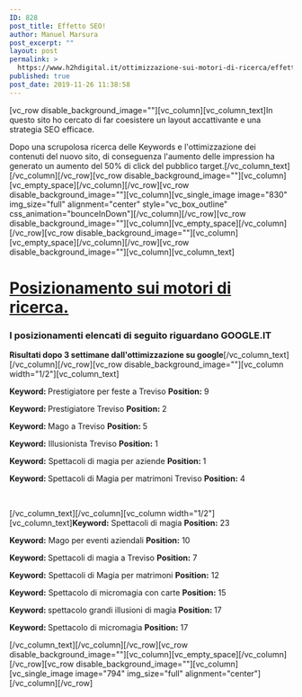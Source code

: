 ```yaml
---
ID: 828
post_title: Effetto SEO!
author: Manuel Marsura
post_excerpt: ""
layout: post
permalink: >
  https://www.h2hdigital.it/ottimizzazione-sui-motori-di-ricerca/effetto-seo/
published: true
post_date: 2019-11-26 11:38:58
---
```

[vc_row disable_background_image=""][vc_column][vc_column_text]In questo sito ho cercato di far coesistere un layout accattivante e una strategia SEO efficace.

Dopo una scrupolosa ricerca delle Keywords e l'ottimizzazione dei contenuti del nuovo sito, di conseguenza l'aumento delle impression ha generato un aumento del 50% di click del pubblico target.[/vc_column_text][/vc_column][/vc_row][vc_row disable_background_image=""][vc_column][vc_empty_space][/vc_column][/vc_row][vc_row disable_background_image=""][vc_column][vc_single_image image="830" img_size="full" alignment="center" style="vc_box_outline" css_animation="bounceInDown"][/vc_column][/vc_row][vc_row disable_background_image=""][vc_column][vc_empty_space][/vc_column][/vc_row][vc_row disable_background_image=""][vc_column][vc_empty_space][/vc_column][/vc_row][vc_row disable_background_image=""][vc_column][vc_column_text]
<h1><a href="https://www.h2hdigital.it/posizionamento-nei-motori-di-ricerca-treviso/">Posizionamento sui motori di ricerca.</a></h1>
<h3><strong>I posizionamenti elencati di seguito riguardano GOOGLE.IT</strong></h3>
<strong>Risultati dopo 3 settimane dall'ottimizzazione su google</strong>[/vc_column_text][/vc_column][/vc_row][vc_row disable_background_image=""][vc_column width="1/2"][vc_column_text]
<div>

<strong>Keyword: </strong><span class="blue">Prestigiatore per feste a Treviso</span>
<strong>Position:</strong> <span class="blue">9</span>

</div>
<strong>Keyword: </strong><span class="blue">Prestigiatore Treviso</span>
<strong>Position: </strong><span class="blue">2</span>

<strong>Keyword: </strong><span class="blue">Mago a Treviso</span>
<strong>Position: </strong><span class="blue">5</span>
<div>

<strong>Keyword:</strong> <span class="blue">Illusionista Treviso</span>
<strong>Position:</strong> <span class="blue">1</span>

<strong>Keyword:</strong> <span class="blue">Spettacoli di magia per aziende</span>
<strong>Position: </strong><span class="blue">1</span>

<strong>Keyword: </strong><span class="blue">Spettacoli di Magia per matrimoni Treviso</span>
<strong>Position:</strong> <span class="blue">4</span>
<div>

&nbsp;

</div>
</div>
[/vc_column_text][/vc_column][vc_column width="1/2"][vc_column_text]<strong>Keyword:</strong> <span class="blue">Spettacoli di magia</span>
<strong>Position:</strong> <span class="blue">23</span>

<strong>Keyword:</strong> <span class="blue">Mago per eventi aziendali</span>
<strong>Position:</strong> <span class="blue">10</span>

<strong>Keyword: </strong><span class="blue">Spettacoli di magia a Treviso</span>
<strong>Position:</strong> <span class="blue">7</span>

<strong>Keyword:</strong> <span class="blue">Spettacoli di Magia per matrimoni</span>
<strong>Position:</strong> <span class="blue">12</span>

<strong>Keyword:</strong> <span class="blue">Spettacolo di micromagia con carte</span>
<strong>Position:</strong> <span class="blue">15</span>
<div>

<strong>Keyword: </strong><span class="blue">spettacolo grandi illusioni di magia</span>
<strong>Position: </strong><span class="blue">17</span>

<strong>Keyword: </strong><span class="blue">Spettacolo di micromagia</span>
<strong>Position:</strong> <span class="blue">17</span>

</div>
[/vc_column_text][/vc_column][/vc_row][vc_row disable_background_image=""][vc_column][vc_empty_space][/vc_column][/vc_row][vc_row disable_background_image=""][vc_column][vc_single_image image="794" img_size="full" alignment="center"][/vc_column][/vc_row]